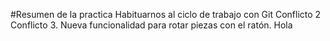 #Resumen de la practica
Habituarnos al ciclo de trabajo con Git
Conflicto 2
Conflicto 3.
Nueva funcionalidad para rotar piezas con el ratón.
Hola
